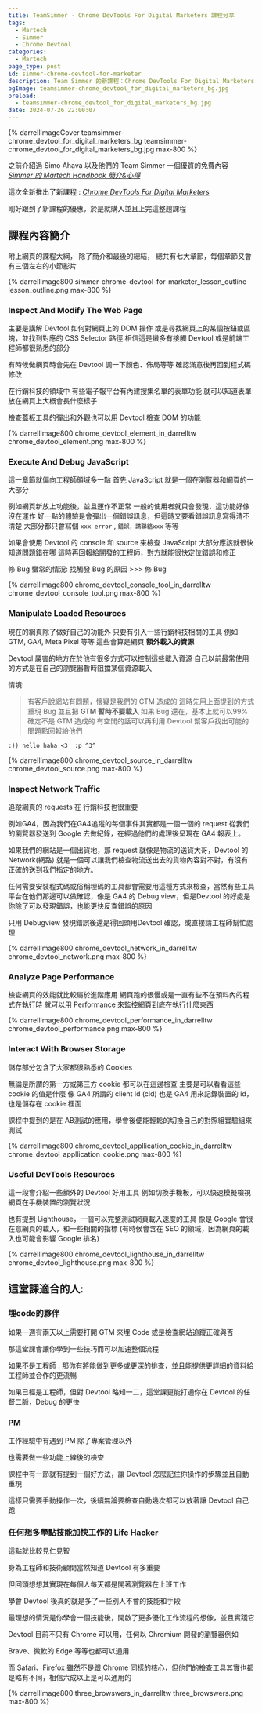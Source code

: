```yaml
---
title: TeamSimmer - Chrome DevTools For Digital Marketers 課程分享
tags:
  - Martech
  - Simmer
  - Chrome Devtool
categories:
  - Martech
page_type: post
id: simmer-chrome-devtool-for-marketer
description: Team Simmer 的新課程：Chrome DevTools For Digital Marketers，課程簡介和一些上課的心得分享
bgImage: teamsimmer-chrome_devtool_for_digital_marketers_bg.jpg
preload:
  - teamsimmer-chrome_devtool_for_digital_marketers_bg.jpg
date: 2024-07-26 22:00:07
---
```


{% darrellImageCover teamsimmer-chrome_devtool_for_digital_marketers_bg teamsimmer-chrome_devtool_for_digital_marketers_bg.jpg max-800 %}

之前介紹過 Simo Ahava 以及他們的 Team Simmer 一個優質的免費內容
<a href="https://www.darrelltw.com/simmer-martech-handbook/"><i class='bx bx-link-external bx-flashing-hover' > Simmer 的 Martech Handbook 簡介&心得 </i></a>

這次全新推出了新課程 : <a href="https://www.teamsimmer.com/all-courses/chrome-devtools-for-digital-marketers/"><i class='bx bx-link-external bx-flashing-hover' > Chrome DevTools For Digital Marketers </i></a>

剛好跟到了新課程的優惠，於是就購入並且上完這整趟課程

## 課程內容簡介

附上網頁的課程大綱，
除了簡介和最後的總結，
總共有七大章節，每個章節又會有三個左右的小節影片

{% darrellImage800 simmer-chrome-devtool-for-marketer_lesson_outline lesson_outline.png max-800 %}

### Inspect And Modify The Web Page

主要是講解 Devtool 如何對網頁上的 DOM 操作
或是尋找網頁上的某個按鈕或區塊，並找到對應的 CSS Selector 路徑
相信這是蠻多有接觸 Devtool 或是前端工程師都很熟悉的部分

有時候做網頁時會先在 Devtool 調一下顏色、佈局等等
確認滿意後再回到程式碼修改

在行銷科技的領域中
有些電子報平台有內建搜集名單的表單功能
就可以知道表單放在網頁上大概會長什麼樣子

檢查蓋板工具的彈出和外觀也可以用 Devtool 檢查 DOM 的功能

{% darrellImage800 chrome_devtool_element_in_darrelltw chrome_devtool_element.png max-800 %}


### Execute And Debug JavaScript

這一章節就偏向工程師領域多一點
首先 JavaScript 就是一個在瀏覽器和網頁的一大部分

例如網頁新放上功能後，並且運作不正常
一般的使用者就只會發現，這功能好像沒在運作
好一點的體驗是會彈出一個錯誤訊息，但這時又要看錯誤訊息寫得清不清楚
大部分都只會寫個 `xxx error` , `錯誤，請聯絡xxx` 等等

如果會使用 Devtool 的 console 和 source 來檢查 JavaScript
大部分應該就很快知道問題錯在哪
這時再回報給開發的工程師，對方就能很快定位錯誤和修正

修 Bug 蠻常的情況: 找觸發 Bug 的原因 >>> 修 Bug

{% darrellImage800 chrome_devtool_console_tool_in_darrelltw chrome_devtool_console_tool.png max-800 %}

### Manipulate Loaded Resources

現在的網頁除了做好自己的功能外
只要有引入一些行銷科技相關的工具
例如 GTM, GA4, Meta Pixel 等等
這些會算是網頁 **額外載入的資源**

Devtool 厲害的地方在於他有很多方式可以控制這些載入資源
自己以前最常使用的方式是在自己的瀏覽器暫時阻擋某個資源載入

情境:
> 有客戶說網站有問題，懷疑是我們的 GTM 造成的
> 這時先用上面提到的方式重現 Bug 
> 並且把 **GTM 暫時不要載入** 
> 如果 Bug 還在，基本上就可以99%確定不是 GTM 造成的
> 有空閒的話可以再利用 Devtool 幫客戶找出可能的問題點回報給他們
```
:)) hello haha <3  :p ^3^
```

{% darrellImage800 chrome_devtool_source_in_darrelltw chrome_devtool_source.png max-800 %}

### Inspect Network Traffic

追蹤網頁的 requests 在 行銷科技也很重要

例如GA4，因為我們在GA4追蹤的每個事件其實都是一個一個的 request 從我們的瀏覽器發送到 Google 去做紀錄，在經過他們的處理後呈現在 GA4 報表上。

如果我們的網站是一個出貨地，那 request 就像是物流的送貨大哥，Devtool 的 Network(網路) 就是一個可以讓我們檢查物流送出去的貨物內容對不對，有沒有正確的送到我們指定的地方。

任何需要安裝程式碼或俗稱埋碼的工具都會需要用這種方式來檢查，當然有些工具平台在他們那邊可以做確認，像是 GA4 的 Debug view，但是Devtool 的好處是你除了可以發現錯誤，也能更快反查錯誤的原因

只用 Debugview 發現錯誤後還是得回頭用Devtool 確認，或直接請工程師幫忙處理

{% darrellImage800 chrome_devtool_network_in_darrelltw chrome_devtool_network.png max-800 %}

###  Analyze Page Performance

檢查網頁的效能就比較屬於進階應用
網頁跑的很慢或是一直有些不在預料內的程式在執行時
就可以用 Performance 來監控網頁到底在執行什麼東西

{% darrellImage800 chrome_devtool_performance_in_darrelltw chrome_devtool_performance.png max-800 %}

###  Interact With Browser Storage

儲存部分包含了大家都很熟悉的 Cookies 

無論是所謂的第一方或第三方 cookie 都可以在這邊檢查
主要是可以看看這些cookie 的值是什麼
像 GA4 所謂的 client id (cid) 也是 GA4 用來記錄裝置的 id，
也是儲存在 cookie 裡面

課程中提到的是在 AB測試的應用，學會後便能輕鬆的切換自己的對照組實驗組來測試

{% darrellImage800 chrome_devtool_appllication_cookie_in_darrelltw chrome_devtool_appllication_cookie.png max-800 %}

###  Useful DevTools Resources

這一段會介紹一些額外的 Devtool 好用工具
例如切換手機板，可以快速模擬檢視網頁在手機裝置的瀏覽狀況

也有提到 Lighthouse，一個可以完整測試網頁載入速度的工具
像是 Google 會很在意網頁的載入，和一些相關的指標 (有時候會含在 SEO 的領域，因為網頁的載入也可能會影響 Google 排名)

{% darrellImage800 chrome_devtool_lighthouse_in_darrelltw chrome_devtool_lighthouse.png max-800 %}

## 這堂課適合的人:

### 埋code的夥伴

如果一週有兩天以上需要打開 GTM 來埋 Code 或是檢查網站追蹤正確與否

那這堂課會讓你學到一些技巧而可以加速整個流程

如果不是工程師 : 那你有將能做到更多或更深的排查，並且能提供更詳細的資料給工程師並合作的更流暢

如果已經是工程師，但對 Devtool 略知一二，這堂課更能打通你在 Devtool 的任督二脈，Debug 的更快

### PM 

工作經驗中有遇到 PM 除了專案管理以外

也需要做一些功能上線後的檢查

課程中有一節就有提到一個好方法，讓 Devtool 怎麼記住你操作的步驟並且自動重現

這樣只需要手動操作一次，後續無論要檢查自動幾次都可以放著讓 Devtool 自己跑

### 任何想多學點技能加快工作的 Life Hacker

這點就比較見仁見智

身為工程師和技術顧問當然知道 Devtool 有多重要

但回頭想想其實現在每個人每天都是開著瀏覽器在上班工作

學會 Devtool 後真的就是多了一些別人不會的技能和手段

最理想的情況是你學會一個技能後，開啟了更多優化工作流程的想像，並且實踐它

Devtool 目前不只有 Chrome 可以用，任何以 Chromium 開發的瀏覽器例如

Brave、微軟的 Edge 等等也都可以通用

而 Safari、Firefox 雖然不是跟 Chrome 同樣的核心，但他們的檢查工具其實也都是略有不同，相信六成以上是可以通用的

{% darrellImage800 three_browswers_in_darrelltw three_browswers.png max-800 %}
